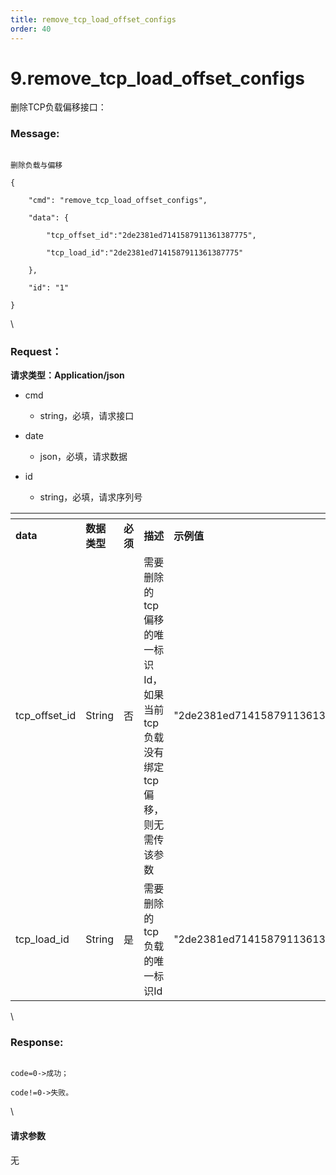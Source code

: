 ```yaml
---
title: remove_tcp_load_offset_configs
order: 40
---
```

# 9.remove\_tcp\_load\_offset\_configs



 



删除TCP负载偏移接口：



### Message:  



```

删除负载与偏移

{

    "cmd": "remove_tcp_load_offset_configs",

    "data": {

        "tcp_offset_id":"2de2381ed7141587911361387775",

        "tcp_load_id":"2de2381ed7141587911361387775"

    },

    "id": "1"

}

```



\





### Request：    



**请求类型：Application/json**



* cmd

  * string，必填，请求接口

* date

  * json，必填，请求数据

* id

  * string，必填，请求序列号



<table data-header-hidden><thead><tr><th width="155"></th><th width="106"></th><th width="77"></th><th></th><th></th></tr></thead><tbody><tr><td><strong>data</strong></td><td><strong>数据类型</strong></td><td><strong>必须</strong></td><td><strong>描述</strong></td><td><strong>示例值</strong></td></tr><tr><td>tcp_offset_id</td><td>String</td><td>否</td><td>需要删除的tcp偏移的唯一标识Id，如果当前tcp负载没有绑定tcp偏移，则无需传该参数</td><td>"2de2381ed7141587911361387775"</td></tr><tr><td>tcp_load_id</td><td>String</td><td>是</td><td>需要删除的tcp负载的唯一标识Id</td><td>"2de2381ed7141587911361387775"</td></tr></tbody></table>



\





### Response:     



```

code=0->成功；

code!=0->失败。

```



\





#### 请求参数



无

